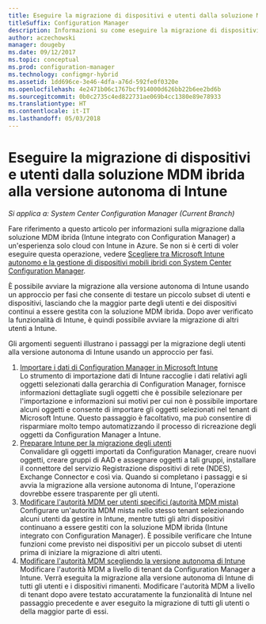 ```yaml
---
title: Eseguire la migrazione di dispositivi e utenti dalla soluzione MDM ibrida alla versione autonoma di Intune
titleSuffix: Configuration Manager
description: Informazioni su come eseguire la migrazione di dispositivi e utenti dalla soluzione MDM ibrida a Intune in Azure.
author: aczechowski
manager: dougeby
ms.date: 09/12/2017
ms.topic: conceptual
ms.prod: configuration-manager
ms.technology: configmgr-hybrid
ms.assetid: 1dd696ce-3e46-4dfa-a76d-592fe0f0320e
ms.openlocfilehash: 4e2471b06c1767bcf914000d626bb22b6ee2bd6b
ms.sourcegitcommit: 0b0c2735c4ed822731ae069b4cc1380e89e78933
ms.translationtype: HT
ms.contentlocale: it-IT
ms.lasthandoff: 05/03/2018
---
```

# <a name="migrate-hybrid-mdm-users-and-devices-to-intune-standalone"></a>Eseguire la migrazione di dispositivi e utenti dalla soluzione MDM ibrida alla versione autonoma di Intune

*Si applica a: System Center Configuration Manager (Current Branch)*    

Fare riferimento a questo articolo per informazioni sulla migrazione dalla soluzione MDM ibrida (Intune integrato con Configuration Manager) a un'esperienza solo cloud con Intune in Azure. Se non si è certi di voler eseguire questa operazione, vedere [Scegliere tra Microsoft Intune autonomo e la gestione di dispositivi mobili ibridi con System Center Configuration Manager](https://docs.microsoft.com/sccm/mdm/understand/choose-between-standalone-intune-and-hybrid-mobile-device-management). 

È possibile avviare la migrazione alla versione autonoma di Intune usando un approccio per fasi che consente di testare un piccolo subset di utenti e dispositivi, lasciando che la maggior parte degli utenti e dei dispositivi continui a essere gestita con la soluzione MDM ibrida. Dopo aver verificato la funzionalità di Intune, è quindi possibile avviare la migrazione di altri utenti a Intune.    

Gli argomenti seguenti illustrano i passaggi per la migrazione degli utenti alla versione autonoma di Intune usando un approccio per fasi.    
  
1.  [Importare i dati di Configuration Manager in Microsoft Intune](migrate-import-data.md)   
    Lo strumento di importazione dati di Intune raccoglie i dati relativi agli oggetti selezionati dalla gerarchia di Configuration Manager, fornisce informazioni dettagliate sugli oggetti che è possibile selezionare per l'importazione e informazioni sui motivi per cui non è possibile importare alcuni oggetti e consente di importare gli oggetti selezionati nel tenant di Microsoft Intune. Questo passaggio è facoltativo, ma può consentire di risparmiare molto tempo automatizzando il processo di ricreazione degli oggetti da Configuration Manager a Intune. 
2.  [Preparare Intune per la migrazione degli utenti](migrate-prepare-intune.md)    
    Convalidare gli oggetti importati da Configuration Manager, creare nuovi oggetti, creare gruppi di AAD e assegnare oggetti a tali gruppi, installare il connettore del servizio Registrazione dispositivi di rete (NDES), Exchange Connector e così via. Quando si completano i passaggi e si avvia la migrazione alla versione autonoma di Intune, l'operazione dovrebbe essere trasparente per gli utenti.  
3.  [Modificare l'autorità MDM per utenti specifici (autorità MDM mista)](migrate-mixed-authority.md)    
    Configurare un'autorità MDM mista nello stesso tenant selezionando alcuni utenti da gestire in Intune, mentre tutti gli altri dispositivi continuano a essere gestiti con la soluzione MDM ibrida (Intune integrato con Configuration Manager). È possibile verificare che Intune funzioni come previsto nei dispositivi per un piccolo subset di utenti prima di iniziare la migrazione di altri utenti. 
4.  [Modificare l'autorità MDM scegliendo la versione autonoma di Intune](change-mdm-authority.md)     
    Modificare l'autorità MDM a livello di tenant da Configuration Manager a Intune. Verrà eseguita la migrazione alla versione autonoma di Intune di tutti gli utenti e i dispositivi rimanenti. Modificare l'autorità MDM a livello di tenant dopo avere testato accuratamente la funzionalità di Intune nel passaggio precedente e aver eseguito la migrazione di tutti gli utenti o della maggior parte di essi.